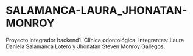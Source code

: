 # SALAMANCA-LAURA_JHONATAN-MONROY
Proyecto integrador backend1. Clínica odontológica. Integrantes: Laura Daniela Salamanca Lotero y Jhonatan Steven Monroy Gallegos.
